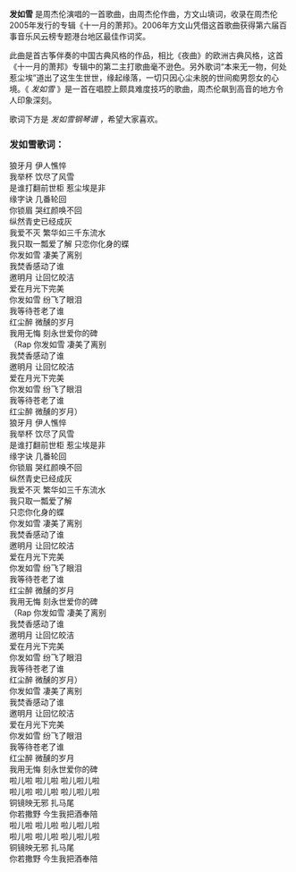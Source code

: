 

**发如雪**
是周杰伦演唱的一首歌曲，由周杰伦作曲，方文山填词，收录在周杰伦2005年发行的专辑《十一月的萧邦》。2006年方文山凭借这首歌曲获得第六届百事音乐风云榜专题港台地区最佳作词奖。

  
此曲是首古筝伴奏的中国古典风格的作品，相比《夜曲》的欧洲古典风格，这首《十一月的萧邦》专辑中的第二主打歌曲毫不逊色。另外歌词“本来无一物，何处惹尘埃”道出了这生生世世，缘起缘落，一切只因心尘未脱的世间痴男怨女的心境。《
_发如雪_ 》是一首在唱腔上颇具难度技巧的歌曲，周杰伦飙到高音的地方令人印象深刻。

  
歌词下方是 _发如雪钢琴谱_ ，希望大家喜欢。

### 发如雪歌词：

狼牙月 伊人憔悴  
我举杯 饮尽了风雪  
是谁打翻前世柜 惹尘埃是非  
缘字诀 几番轮回  
你锁眉 哭红颜唤不回  
纵然青史已经成灰  
我爱不灭 繁华如三千东流水  
我只取一瓢爱了解 只恋你化身的蝶  
你发如雪 凄美了离别  
我焚香感动了谁  
邀明月 让回忆皎洁  
爱在月光下完美  
你发如雪 纷飞了眼泪  
我等待苍老了谁  
红尘醉 微醺的岁月  
我用无悔 刻永世爱你的碑  
（Rap 你发如雪 凄美了离别  
我焚香感动了谁  
邀明月 让回忆皎洁  
爱在月光下完美  
你发如雪 纷飞了眼泪  
我等待苍老了谁  
红尘醉 微醺的岁月）  
狼牙月 伊人憔悴  
我举杯 饮尽了风雪  
是谁打翻前世柜 惹尘埃是非  
缘字诀 几番轮回  
你锁眉 哭红颜唤不回  
纵然青史已经成灰  
我爱不灭 繁华如三千东流水  
我只取一瓢爱了解  
只恋你化身的蝶  
你发如雪 凄美了离别  
我焚香感动了谁  
邀明月 让回忆皎洁  
爱在月光下完美  
你发如雪 纷飞了眼泪  
我等待苍老了谁  
红尘醉 微醺的岁月  
我用无悔 刻永世爱你的碑  
（Rap 你发如雪 凄美了离别  
我焚香感动了谁  
邀明月 让回忆皎洁  
爱在月光下完美  
你发如雪 纷飞了眼泪  
我等待苍老了谁  
红尘醉 微醺的岁月）  
你发如雪 凄美了离别  
我焚香感动了谁  
邀明月 让回忆皎洁  
爱在月光下完美  
你发如雪 纷飞了眼泪  
我等待苍老了谁  
红尘醉 微醺的岁月  
我用无悔 刻永世爱你的碑  
啦儿啦 啦儿啦 啦儿啦儿啦  
啦儿啦 啦儿啦 啦儿啦儿啦  
铜镜映无邪 扎马尾  
你若撒野 今生我把酒奉陪  
啦儿啦 啦儿啦 啦儿啦儿啦  
啦儿啦 啦儿啦 啦儿啦儿啦  
铜镜映无邪 扎马尾  
你若撒野 今生我把酒奉陪

